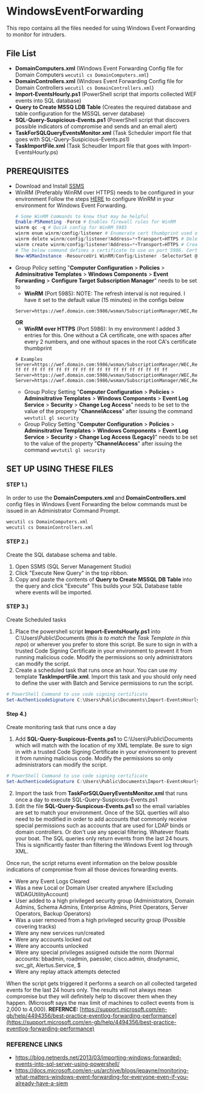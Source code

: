 # WindowsEventForwarding
This repo contains all the files needed for using Windows Event Forwarding to monitor for intruders.

## File List
- __DomainComputers.xml__ (Windows Event Forwarding Config file for Domain Computers ```wecutil cs DomainComputers.xml```)
- __DomainControllers.xml__ (Windows Event Forwarding Config file for Domain Controllers ```wecutil cs DomainControllers.xml```)
- __Import-EventsHourly.ps1__ (PowerShell script that imports collected WEF events into SQL database)
- __Query to Create MSSQ LDB Table__ (Creates the required database and table configuration for the MSSQL server database)
- __SQL-Query-Suspicious-Events.ps1__ (PowerShell script that discovers possible indicators of compromise and sends and an email alert)
- __TaskForSQLQueryEventsMonitor.xml__ (Task Scheduler import file that goes with SQL-Query-Suspicious-Events.ps1)
- __TaskImportFile.xml__ (Task Scheudler Import file that goes with Import-EventsHourly.ps)

## PREREQUISITES
- Download and Install [SSMS](https://docs.microsoft.com/en-us/sql/ssms/download-sql-server-management-studio-ssms?view=sql-server-ver15)
- WinRM (Preferably WinRM over HTTPS) needs to be configured in your environment Follow the steps [HERE](https://docs.microsoft.com/en-us/archive/blogs/jepayne/monitoring-what-matters-windows-event-forwarding-for-everyone-even-if-you-already-have-a-siem) to configure WinRM in your environment for Windows Event Forwarding.
  ```powershell
  # Some WinRM Commands to know that may be helpful
  Enable-PSRemoting -Force # Enables firewall rules for WinRM
  winrm qc -q # Qucik config for WinRM 5985
  winrm enum winrm/config/listener # Enumerate cert thumbprint used on different winrm ports
  winrm delete winrm/config/listener?Address=*+Transport=HTTPS # Delete winrm certificate and stop listener on 5986. This allows new cert to be attached to port
  winrm create winrm/config/listener?Address=*+Transport=HTTPS # Creates a WinRM listener on 5986 using any available certificate
  # The below command defines a certificate to use on port 5986. Certificate Template needed is a Web Server certificate from Windows PKI
  New-WSManInstance -ResourceUri WinRM/Config/Listener -SelectorSet @{Address = "*"; Transport = "HTTPS"} -ValueSet @{Hostname = FqdnRequiredHere.domain.com; CertificateThumbprint = $Thumbprint }
  ```
- Group Policy setting "__Computer Configuration__ > __Policies__ > __Adminsitrative Templates__ > __Windows Components__ > __Event Forwarding__ > __Configure Target Subscription Manager__" needs to be set to 
  - __WinRM__ (Port 5985): NOTE: The refresh interval is not required. I have it set to the default value (15 minutes) in the configs below
  ```
  Server=https://wef.domain.com:5986/wsman/SubscriptionManager/WEC,Refresh=900 
  ```
  __OR__
  - __WinRM over HTTPS__ (Port 5986): In my environment I added 3 entries for this. One without a CA certificate, one with spaces after every 2 numbers, and one without spaces in the root CA's certificate thumbprint
  ```
  # Examples
  Server=https://wef.domain.com:5986/wsman/SubscriptionManager/WEC,Refresh=900,IssuerCA=ff ff ff ff ff ff ff ff ff ff ff ff ff ff ff ff ff ff ff ff
  Server=https://wef.domain.com:5986/wsman/SubscriptionManager/WEC,Refresh=900,IssuerCA=ffffffffffffffffffffffffffffffffffffffff 
  Server=https://wef.domain.com:5986/wsman/SubscriptionManager/WEC,Refresh=900 
  ```
  - Group Policy Setting "__Computer Configuration__ > __Policies__ > __Adminsitrative Templates__ > __Windows Components__ > __Event Log Service__ > __Security__ > __Change Log Access__" needs to be set to the value of the property "__ChannelAccess__" after issuing the command ```wevtutil gl security```
  - Group Policy Setting "__Computer Configuration__ > __Policies__ > __Adminsitrative Templates__ > __Windows Components__ > __Event Log Service__ > __Security__ > __Change Log Access (Legacy)__" needs to be set to the value of the property "__ChannelAccess__" after issuing the command ```wevtutil gl security```
 
## SET UP USING THESE FILES
#### STEP 1.)
In order to use the __DomainComputers.xml__ and __DomainControllers.xml__ config files in Windows Event Forwarding the below commands must be issued in an Administrator Command Prompt.
```cmd
wecutil cs DomainComputers.xml
wecutil cs DomainControllers.xml
```

#### STEP 2.)
Create the SQL database schema and table.
1. Open SSMS (SQL Server Management Studio)
2. Click "Execute New Query" in the top ribbon.
3. Copy and paste the contents of __Query to Create MSSQL DB Table__ into the query and click "Execute" This builds your SQL Database table where events will be imported.

#### STEP 3.)
Create Scheduled tasks
1. Place the powershell script __Import-EventsHourly.ps1__ into C:\Users\Public\Documents (_this is to match the Task Template in this repo_) or wherever you prefer to store this script. Be sure to sign in with a trusted Code Signing Certificate in your environment to prevent it from running malicious code. Modify the permissions so only administrators can modify the script.
2. Create a scheduled task that runs once an hour. You can use my template __TaskImportFile.xml__. Import this task and you should only need to define the user with Batch and Service permissions to run the script.
```powershell
# PowerShell Command to use code signing certificate
Set-AuthenticodeSignature C:\Users\Public\Documents\Import-EventsHourly.ps1 @(Get-ChildItem Cert:\CurrentUser\My -CodeSigningCert)[0]
```

#### Step 4.)
Create monitoring task that runs once a day
1. Add __SQL-Query-Suspicous-Events.ps1__ to C:\Users\Public\Documents which will match with the location of my XML template. Be sure to sign in with a trusted Code Signing Certificate in your environment to prevent it from running malicious code. Modify the permissions so only administrators can modify the script.
```powershell
# PowerShell Command to use code signing certificate
Set-AuthenticodeSignature C:\Users\Public\Documents\Import-EventsHourly.ps1 @(Get-ChildItem Cert:\CurrentUser\My -CodeSigningCert)[0]
```
2. Import the task from __TaskForSQLQueryEventsMonitor.xml__ that runs once a day to execute SQL-Query-Suspicous-Events.ps1 
3. Edit the file __SQL-Query-Suspicous-Events.ps1__ so the email variables are set to match your environment. Once of the SQL querties will also need to be modified in order to add accounts that commonly receive special permissions such as accounts that are used for LDAP binds or domain controllers. Or don't use any special filtering. Whatever floats your boat. The SQL queries only return events from the last 24 hours. This is significantly faster than filtering the Windows Event log through XML.

Once run, the script returns event information on the below possible indications of compromise from all those devices forwarding events. 
  -	Were any Event Logs Cleared
  -	Was a new Local or Domain User created anywhere (Excluding WDAGUtilityAccount)
  -	User added to a high privileged security group (Administrators, Domain Admins, Schema Admins, Enterprise Admins, Print Operators, Server Operators, Backup Operators)
  -	Was a user removed from a high privileged security group (Possible covering tracks)
  -	Were any new services run/created
  -	Were any accounts locked out
  -	Were any accounts unlocked
  -	Were any special privileges assigned outside the norm (Normal accounts: bbadmin, roadmin, paessler, cisco.admin, dnsdynamic, svc_git, Alertus.Service, <DomainController>$
  -	Were any replay attack attempts detected
  
When the script gets triggered it performs a search on all collected targeted events for the last 24 hours only. The results will not always mean compromise but they will definitely help to discover them when they happen. 
(Microsoft says the max limit of machines to collect events from is 2,000 to 4,000).
__REFERNCE:__ [https://support.microsoft.com/en-gb/help/4494356/best-practice-eventlog-forwarding-performance](https://support.microsoft.com/en-gb/help/4494356/best-practice-eventlog-forwarding-performance)

### REFERENCE LINKS
- https://blog.netnerds.net/2013/03/importing-windows-forwarded-events-into-sql-server-using-powershell/
- https://docs.microsoft.com/en-us/archive/blogs/jepayne/monitoring-what-matters-windows-event-forwarding-for-everyone-even-if-you-already-have-a-siem
